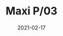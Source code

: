 ---
title: "Maxi P/03"
image_primary: "img/MAXI_03_Pie_3x3-1.jpg"
description: "MAXI%20represents%20for%20sure%20the%20most%20characteristic%20and%A0emblematic%20product%20of%20BOVER.%20Made%20out%20of%20translucent%20ribbon%20since%20its%20creation%20in%202001%2C%A0Maxi%20has%20achieved%20positioning%20itself%20as%20one%20of%20the%20most%A0reliable%20and%20best%20seller%20product%20in%20BOVER%u2019s%20catalogue%2C%A0regardless%20the%20market%20or%20culture%20it%20is%20addressed%20to.%20Maxi%20products%20meet%20in%20one%20product%20BOVER%u2019s%20essence%3A%20its%A0smooth%20shapes%2C%20its%20warm%20light%20and%20the%20different%20available%A0options%20in%20which%20it%20is%20presented%20in%20the%20market%2C%20has%20positioned%A0this%20product%20as%20a%20non-temporal%20product%2C%20adapting%20itself%A0without%20shrillness%20over%20time%20without%20losing%20its%20contemporary%A0aspect.%0A%0A"
designer: "Joana Bover"
tags: 
  - "Bover"
  - "Pendant"
  - "Indoor"
  - "Outdoor"
  - "Floor"
  - "Outdoor Lamps"
href: "https://www.bover.es/en/lamp/maxi-03-pie/"
category: "outdoor-lamps"
subtitle: ""
manufacturer: "Bover"
slug: "/manufacturers/bover/outdoor-lamps/joana-bover-maxi-p-03"
date: "2021-02-17"
---